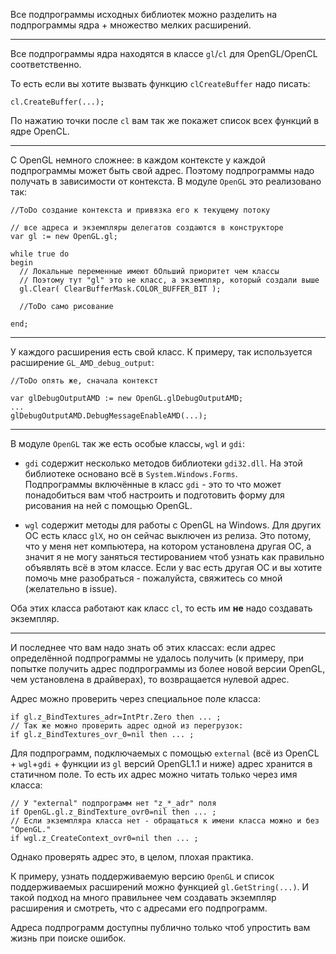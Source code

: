 


Все подпрограммы исходных библиотек можно разделить на подпрограммы ядра + множество мелких расширений.

---

Все подпрограммы ядра находятся в классе `gl`/`cl` для OpenGL/OpenCL соответственно.

То есть если вы хотите вызвать функцию `clCreateBuffer` надо писать:
```
cl.CreateBuffer(...);
```
По нажатию точки после `cl` вам так же покажет список всех функций в ядре OpenCL.

---

С OpenGL немного сложнее: в каждом контексте у каждой подпрограммы может быть свой адрес.
Поэтому подпрограммы надо получать в зависимости от контекста. В модуле `OpenGL` это реализовано так:
```
//ToDo создание контекста и привязка его к текущему потоку

// все адреса и экземпляры делегатов создаются в конструкторе
var gl := new OpenGL.gl;

while true do
begin
  // Локальные переменные имеют бОльший приоритет чем классы
  // Поэтому тут "gl" это не класс, а экземпляр, который создали выше
  gl.Clear( ClearBufferMask.COLOR_BUFFER_BIT );
  
  //ToDo само рисование
  
end;
```

---

У каждого расширения есть свой класс. К примеру, так используется расширение `GL_AMD_debug_output`:
```
//ToDo опять же, сначала контекст

var glDebugOutputAMD := new OpenGL.glDebugOutputAMD;
...
glDebugOutputAMD.DebugMessageEnableAMD(...);
```

---

В модуле `OpenGL` так же есть особые классы, `wgl` и `gdi`:

- `gdi` содержит несколько методов библиотеки `gdi32.dll`. На этой библиотеке основано всё в `System.Windows.Forms`.\
Подпрограммы включённые в класс `gdi` - это то что может понадобиться вам чтоб настроить и подготовить форму для рисования на ней с помощью OpenGL.

- `wgl` содержит методы для работы с OpenGL на Windows. Для других ОС есть класс `glX`, но он сейчас выключен из релиза.
Это потому, что у меня нет компьютера, на котором установлена другая ОС, а значит я не могу
заняться тестированием чтоб узнать как правильно объявлять всё в этом классе. Если у вас есть
другая ОС и вы хотите помочь мне разобраться - пожалуйста, свяжитесь со мной (желательно в issue).

Оба этих класса работают как класс `cl`, то есть им **не** надо создавать экземпляр.

---

И последнее что вам надо знать об этих классах: если адрес определённой подпрограммы не удалось получить
(к примеру, при попытке получить адрес подпрограммы из более новой версии OpenGL, чем установлена в драйверах),
то возвращается нулевой адрес.

Адрес можно проверить через специальное поле класса:

```
if gl.z_BindTextures_adr=IntPtr.Zero then ... ;
// Так же можно проверить адрес одной из перегрузок:
if gl.z_BindTextures_ovr_0=nil then ... ;
```
Для подпрограмм, подключаемых с помощью `external` (всё из OpenCL + `wgl`+`gdi` + функции из `gl` версий OpenGL1.1 и ниже)
адрес хранится в статичном поле. То есть их адрес можно читать только через имя класса:
```
// У "external" подпрограмм нет "z_*_adr" поля
if OpenGL.gl.z_BindTexture_ovr0=nil then ... ;
// Если экземпляра класса нет - обращаться к имени класса можно и без "OpenGL."
if wgl.z_CreateContext_ovr0=nil then ... ;
```
Однако проверять адрес это, в целом, плохая практика.

К примеру, узнать поддерживаемую версию `OpenGL` и список поддерживаемых расширений можно функцией `gl.GetString(...)`.
И такой подход на много правильнее чем создавать экземпляр расширения и смотреть, что с адресами его подпрограмм.

Адреса подпрограмм доступны публично только чтоб упростить вам жизнь при поиске ошибок.


